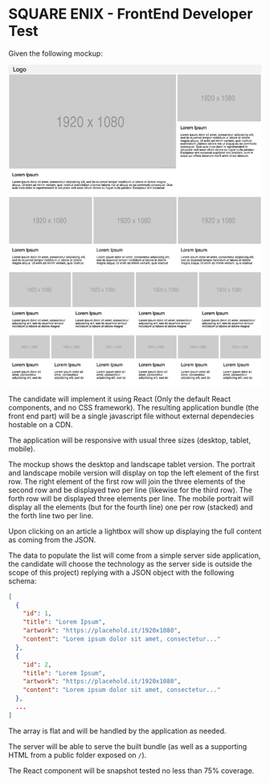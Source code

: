 # SQUARE ENIX - FrontEnd Developer Test

Given the following mockup:

![mockup][mockup]

The candidate will implement it using React (Only the default React components, and no CSS framework).
The resulting application bundle (the front end part) will be a single javascript file without external dependecies hostable on a CDN.

The application will be responsive with usual three sizes (desktop, tablet, mobile).

The mockup shows the desktop and landscape tablet version.
The portrait and landscape mobile version will display on top the left element of the first row. The right element of the first row will join the three elements of the second row and be displayed two per line (likewise for the third row). The forth row will be displayed three elements per line.
The mobile portrait will display all the elements (but for the fourth line) one per row (stacked) and the forth line two per line.

Upon clicking on an article a lightbox will show up displaying the full content as coming from the JSON.

The data to populate the list will come from a simple server side application, the candidate will choose the technology as the server side is outside the scope of this project) replying with a JSON object with the following schema:

```json
[
  {
    "id": 1,
    "title": "Lorem Ipsum",
    "artwork": "https://placehold.it/1920x1080",
    "content": "Lorem ipsum dolor sit amet, consectetur..."
  },
  {
    "id": 2,
    "title": "Lorem Ipsum",
    "artwork": "https://placehold.it/1920x1080",
    "content": "Lorem ipsum dolor sit amet, consectetur..."
  },
  ...
]
```

The array is flat and will be handled by the application as needed.

The server will be able to serve the built bundle (as well as a supporting HTML from a public folder exposed on `/`).

The React component will be snapshot tested no less than 75% coverage.


[mockup]: FE_Mockup.jpg